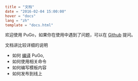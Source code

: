 ```toml
title = "文档"
date = "2016-02-04 15:00:00"
hover = "docs"
lang = "zh"
template = "docs.html"
```

欢迎使用 PuGo，如果你在使用中遇到了问题，可以在 [Github](http://github.com/kdf5000/pugo) 提问。

文档讲比较详细的说明

- 如何 [编译](/en/docs/dl-compile) PuGo,
- 如何使用相关命令
- 如何编写模板内容
- 如何发布到线上

